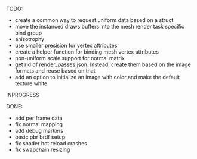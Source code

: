 TODO:
- create a common way to request uniform data based on a struct
- move the instanced draws buffers into the mesh render task specific bind group
- anisotrophy
- use smaller presision for vertex attributes
- create a helper function for binding mesh vertex attributes
- non-uniform scale support for normal matrix
- get rid of render_passes.json. Instead, create them based on the image formats and reuse based on that
- add an option to initialize an image with color and make the default texture white

INPROGRESS

DONE:
- add per frame data
- fix normal mapping
- add debug markers
- basic pbr brdf setup
- fix shader hot reload crashes
- fix swapchain resizing